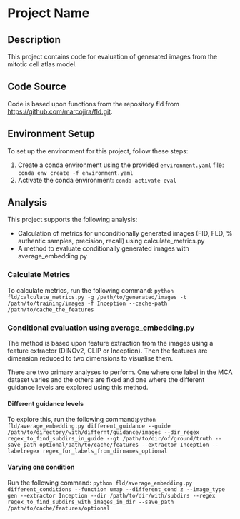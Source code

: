 # Project Name

## Description

This project contains code for evaluation of generated images from the mitotic cell atlas model.

## Code Source

Code is based upon functions from the repository fld from https://github.com/marcojira/fld.git.

## Environment Setup

To set up the environment for this project, follow these steps:

1. Create a conda environment using the provided `environment.yaml` file: `conda env create -f environment.yaml`
2. Activate the conda environment: `conda activate eval`

## Analysis

This project supports the following analysis:
- Calculation of metrics for unconditionally generated images (FID, FLD, % authentic samples, precision, recall) using calculate_metrics.py
- A method to evaluate conditionally generated images with average_embedding.py


### Calculate Metrics

To calculate metrics, run the following command: `python fld/calculate_metrics.py -g /path/to/generated/images -t /path/to/training/images -f Inception --cache-path /path/to/cache_the_features`

### Conditional evaluation using average_embedding.py

The method is based upon feature extraction from the images using a feature extractor (DINOv2, CLIP or Inception). Then the features are dimension reduced to two dimensions to visualise them.

There are two primary analyses to perform. One where one label in the MCA dataset varies and the others are fixed and one where the different guidance levels are explored using this method.

#### Different guidance levels
To explore this, run the following command:`python fld/average_embedding.py different_guidance --guide /path/to/directory/with/differnt/guidance/images --dir_regex regex_to_find_subdirs_in_guide --gt /path/to/dir/of/ground/truth --save_path optional/path/to/cache/features --extractor Inception --labelregex regex_for_labels_from_dirnames_optional`


#### Varying one condition
Run the following command: `python fld/average_embedding.py different_conditions --function umap --different_cond z --image_type gen --extractor Inception --dir /path/to/dir/with/subdirs --regex regex_to_find_subdirs_with_images_in_dir --save_path /path/to/cache/features/optional`